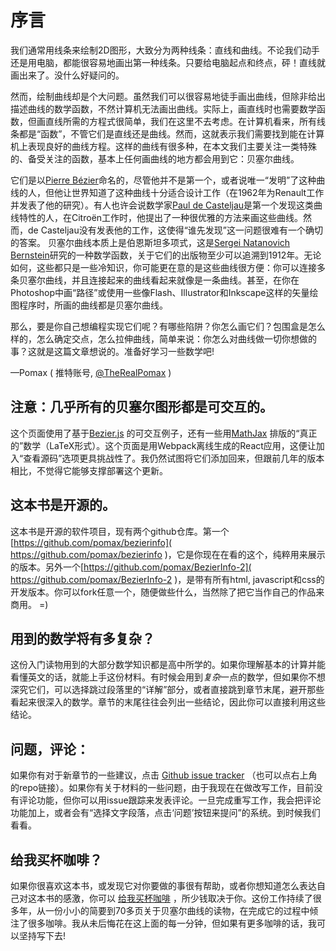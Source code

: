 # 序言

我们通常用线条来绘制2D图形，大致分为两种线条：直线和曲线。不论我们动手还是用电脑，都能很容易地画出第一种线条。只要给电脑起点和终点，砰！直线就画出来了。没什么好疑问的。

然而，绘制曲线却是个大问题。虽然我们可以很容易地徒手画出曲线，但除非给出描述曲线的数学函数，不然计算机无法画出曲线。实际上，画直线时也需要数学函数，但画直线所需的方程式很简单，我们在这里不去考虑。在计算机看来，所有线条都是“函数”，不管它们是直线还是曲线。然而，这就表示我们需要找到能在计算机上表现良好的曲线方程。这样的曲线有很多种，在本文我们主要关注一类特殊的、备受关注的函数，基本上任何画曲线的地方都会用到它：贝塞尔曲线。

它们是以[Pierre Bézier](https://en.wikipedia.org/wiki/Pierre_B%C3%A9zier)命名的，尽管他并不是第一个，或者说唯一“发明”了这种曲线的人，但他让世界知道了这种曲线十分适合设计工作（在1962年为Renault工作并发表了他的研究）。有人也许会说数学家[Paul de Casteljau](https://en.wikipedia.org/wiki/Paul_de_Casteljau)是第一个发现这类曲线特性的人，在Citroën工作时，他提出了一种很优雅的方法来画这些曲线。然而，de Casteljau没有发表他的工作，这使得“谁先发现”这一问题很难有一个确切的答案。
贝塞尔曲线本质上是伯恩斯坦多项式，这是[Sergei Natanovich Bernstein](https://en.wikipedia.org/wiki/Sergei_Natanovich_Bernstein)研究的一种数学函数，关于它们的出版物至少可以追溯到1912年。无论如何，这些都只是一些冷知识，你可能更在意的是这些曲线很方便：你可以连接多条贝塞尔曲线，并且连接起来的曲线看起来就像是一条曲线。甚至，在你在Photoshop中画“路径”或使用一些像Flash、Illustrator和Inkscape这样的矢量绘图程序时，所画的曲线都是贝塞尔曲线。

那么，要是你自己想编程实现它们呢？有哪些陷阱？你怎么画它们？包围盒是怎么样的，怎么确定交点，怎么拉伸曲线，简单来说：你怎么对曲线做一切你想做的事？这就是这篇文章想说的。准备好学习一些数学吧!

—Pomax ( 推特账号, [@TheRealPomax](https://twitter.com/TheRealPomax) )

<div className="note">

## 注意：几乎所有的贝塞尔图形都是可交互的。

这个页面使用了基于[Bezier.js](http://pomax.github.io/bezierjs) 的可交互例子，还有一些用[MathJax](http://MathJax.org) 排版的“真正的”数学（LaTeX形式）。这个页面是用Webpack离线生成的React应用，这便让加入“查看源码”选项更具挑战性了。我仍然试图将它们添加回来，但跟前几年的版本相比，不觉得它能够支撑部署这个更新。

## 这本书是开源的。

这本书是开源的软件项目，现有两个github仓库。第一个[https://github.com/pomax/bezierinfo]( https://github.com/pomax/bezierinfo )，它是你现在在看的这个，纯粹用来展示的版本。另外一个[https://github.com/pomax/BezierInfo-2]( https://github.com/pomax/BezierInfo-2 )，是带有所有html, javascript和css的开发版本。你可以fork任意一个，随便做些什么，当然除了把它当作自己的作品来商用。 =)

## 用到的数学将有多复杂？

这份入门读物用到的大部分数学知识都是高中所学的。如果你理解基本的计算并能看懂英文的话，就能上手这份材料。有时候会用到*复杂*一点的数学，但如果你不想深究它们，可以选择跳过段落里的“详解”部分，或者直接跳到章节末尾，避开那些看起来很深入的数学。章节的末尾往往会列出一些结论，因此你可以直接利用这些结论。

## 问题，评论：

如果你有对于新章节的一些建议，点击 [Github issue tracker](https://github.com/pomax/BezierInfo-2/issues) （也可以点右上角的repo链接）。如果你有关于材料的一些问题，由于我现在在做改写工作，目前没有评论功能，但你可以用issue跟踪来发表评论。一旦完成重写工作，我会把评论功能加上，或者会有“选择文字段落，点击‘问题’按钮来提问”的系统。到时候我们看看。

## 给我买杯咖啡？

如果你很喜欢这本书，或发现它对你要做的事很有帮助，或者你想知道怎么表达自己对这本书的感激，你可以 [给我买杯咖啡](https://www.paypal.com/cgi-bin/webscr?cmd=_s-xclick&hosted_button_id=QPRDLNGDANJSW) ，所少钱取决于你。这份工作持续了很多年，从一份小小的简要到70多页关于贝塞尔曲线的读物，在完成它的过程中倾注了很多咖啡。我从未后悔花在这上面的每一分钟，但如果有更多咖啡的话，我可以坚持写下去!

</div>
